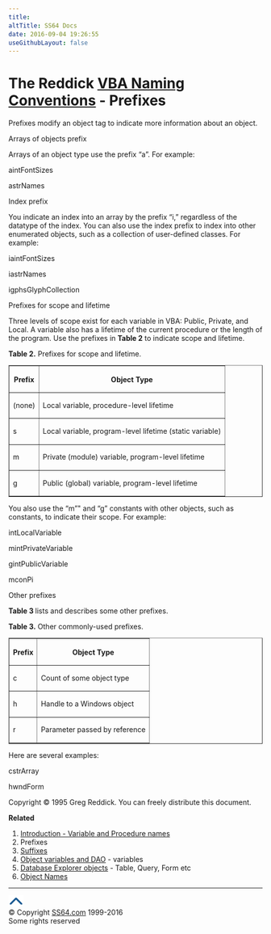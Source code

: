 ```yaml
---
title:
altTitle: SS64 Docs
date: 2016-09-04 19:26:55
useGithubLayout: false
---
```

<!-- #BeginLibraryItem "/Library/head_access_syntax.lbi" --><!-- #EndLibraryItem --><h1>The Reddick <a href="syntax-naming.html">VBA Naming Conventions</a> - Prefixes</h1>
<p>Prefixes modify an object tag to indicate more information about an object.</p>
<p>Arrays of objects prefix</p>
<p>Arrays of an object type use the prefix “a”. For example:</p>
<p class="code">aintFontSizes</p>
<p class="code">astrNames</p>
<p>Index prefix</p>
<p>You indicate an index into an array by the prefix “i,” regardless of the datatype of the index. You can also use the index prefix to index into other enumerated objects, such as a collection of user-defined classes. For example:</p>
<p class="code">iaintFontSizes</p>
<p class="code">iastrNames</p>
<p class="code">igphsGlyphCollection</p>
<p>Prefixes for scope and lifetime</p>
<p>Three levels of scope exist for each variable in VBA: Public, Private, and Local. A variable also has a lifetime of the current procedure or the length of the program. Use the prefixes in <b>Table 2</b> to indicate scope and lifetime.</p>
<p><b>Table 2.</b> Prefixes for scope and lifetime.</p>
<table border="1" cellspacing="0" cellpadding="0">
<tbody><tr>
<th><p>Prefix</p></th>
<th><p>Object Type</p></th>
</tr>
<tr>
<td><p>(none)</p></td>
<td><p>Local variable, procedure-level lifetime</p></td>
</tr>
<tr>
<td><p>s</p></td>
<td><p>Local variable, program-level lifetime (static variable)</p></td>
</tr>
<tr>
<td><p>m</p></td>
<td><p>Private (module) variable, program-level lifetime</p></td>
</tr>
<tr>
<td><p>g</p></td>
<td><p>Public (global) variable, program-level lifetime</p></td>
</tr>
</tbody></table>
<p>You also use the “m”" and “g” constants with other objects, such as constants, to indicate their scope. For example:</p>
<p class="code">intLocalVariable</p>
<p class="code">mintPrivateVariable</p>
<p class="code">gintPublicVariable</p>
<p class="code">mconPi</p>
<p>Other prefixes</p>
<p><b>Table 3 </b>lists and describes some other prefixes.</p>
<p><b>Table 3.</b> Other commonly-used prefixes.</p>
<table border="1" cellspacing="0" cellpadding="0">
<tbody><tr>
<th><p>Prefix</p></th>
<th><p>Object Type</p></th>
</tr>
<tr>
<td><p>c</p></td>
<td><p>Count of some object type</p></td>
</tr>
<tr>
<td><p>h</p></td>
<td><p>Handle to a Windows object</p></td>
</tr>
<tr>
<td><p>r</p></td>
<td><p>Parameter passed by reference</p></td>
</tr>
</tbody></table>
<p>Here are several examples:</p>
<p class="code">cstrArray</p>
<p class="code">hwndForm</p>
<p>Copyright © 1995 Greg Reddick. You can freely distribute this document.</p>
<p><b>Related</b></p>
<ol>
<li><a href="syntax-naming-variables.html">Introduction - Variable and Procedure names</a></li>
<li>Prefixes</li>
<li><a href="syntax-naming-suffix.html">Suffixes</a></li>
<li><a href="syntax-naming-object-vars.html">Object variables and DAO</a> - variables</li>
<li><a href="syntax-naming-database.html">Database Explorer objects</a> - Table, Query, Form etc </li>
<li><a href="syntax-naming-objects.html">Object Names</a></li></ol><!-- #BeginLibraryItem "/Library/foot_access.lbi" --><p><script async="" src="//pagead2.googlesyndication.com/pagead/js/adsbygoogle.js"></script>
<!-- access -->

<hr>
<div id="bl" class="footer"><a href="#"><img src="../images/top.png" width="30" height="22" alt="Back to the Top"></a></div>
<div id="br" class="footer, tagline">© Copyright <a href="http://ss64.com/">SS64.com</a> 1999-2016<br>
Some rights reserved</div><!-- #EndLibraryItem -->

